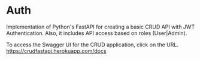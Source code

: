 # Auth
Implementation of Python's FastAPI for creating a basic CRUD API with JWT Authentication. Also, it includes API access based on roles (User|Admin).

To access the Swagger UI for the CRUD application, click on the URL.
https://crudfastapi.herokuapp.com/docs


